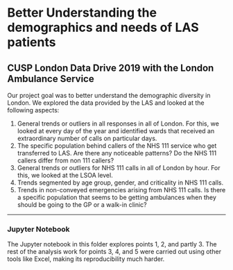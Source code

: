 # Better Understanding the demographics and needs of LAS patients
## CUSP London Data Drive 2019 with the London Ambulance Service

Our project goal was to better understand the demographic diversity in London.
We explored the data provided by the LAS and looked at the following aspects:
1. General trends or outliers in all responses in all of London. For this, we looked at every day of the year and identified wards that received an extraordinary number of calls on particular days.
2. The specific population behind callers of the NHS 111 service who get transferred to LAS. Are there any noticeable patterns? Do the NHS 111 callers differ from non 111 callers?
3. General trends or outliers for NHS 111 calls in all of London by hour. For this, we looked at the LSOA level.
4. Trends segmented by age group, gender, and criticality in NHS 111 calls.
5. Trends in non-conveyed emergencies arising from NHS 111 calls. Is there a specific population that seems to be getting ambulances when they should be going to the GP or a walk-in clinic?

-----

### Jupyter Notebook

The Jupyter notebook in this folder explores points 1, 2, and partly 3. The rest of the analysis work for points 3, 4, and 5 were carried out using other tools like Excel, making its reproducibility much harder.  

